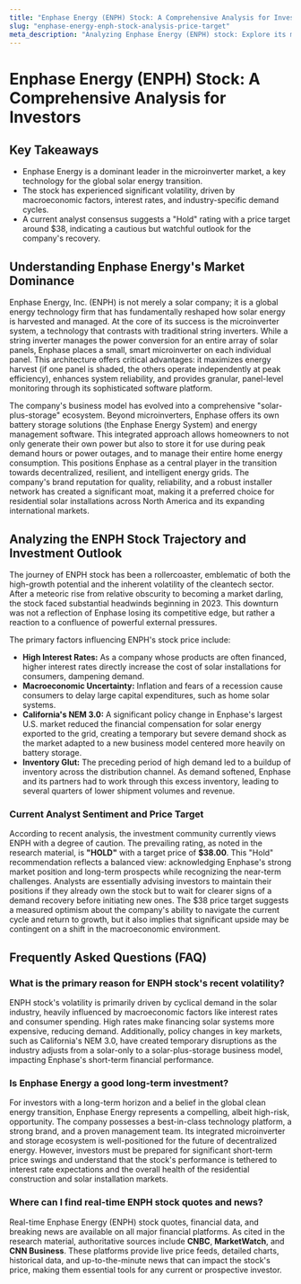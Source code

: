 ```yaml
---
title: "Enphase Energy (ENPH) Stock: A Comprehensive Analysis for Investors"
slug: "enphase-energy-enph-stock-analysis-price-target"
meta_description: "Analyzing Enphase Energy (ENPH) stock: Explore its microinverter dominance, market volatility drivers, and the current \"Hold\" rating with a $38 price target."
---
```


# Enphase Energy (ENPH) Stock: A Comprehensive Analysis for Investors

## Key Takeaways
* Enphase Energy is a dominant leader in the microinverter market, a key technology for the global solar energy transition.
* The stock has experienced significant volatility, driven by macroeconomic factors, interest rates, and industry-specific demand cycles.
* A current analyst consensus suggests a "Hold" rating with a price target around $38, indicating a cautious but watchful outlook for the company's recovery.

## Understanding Enphase Energy's Market Dominance
Enphase Energy, Inc. (ENPH) is not merely a solar company; it is a global energy technology firm that has fundamentally reshaped how solar energy is harvested and managed. At the core of its success is the microinverter system, a technology that contrasts with traditional string inverters. While a string inverter manages the power conversion for an entire array of solar panels, Enphase places a small, smart microinverter on each individual panel. This architecture offers critical advantages: it maximizes energy harvest (if one panel is shaded, the others operate independently at peak efficiency), enhances system reliability, and provides granular, panel-level monitoring through its sophisticated software platform.

The company's business model has evolved into a comprehensive "solar-plus-storage" ecosystem. Beyond microinverters, Enphase offers its own battery storage solutions (the Enphase Energy System) and energy management software. This integrated approach allows homeowners to not only generate their own power but also to store it for use during peak demand hours or power outages, and to manage their entire home energy consumption. This positions Enphase as a central player in the transition towards decentralized, resilient, and intelligent energy grids. The company's brand reputation for quality, reliability, and a robust installer network has created a significant moat, making it a preferred choice for residential solar installations across North America and its expanding international markets.

## Analyzing the ENPH Stock Trajectory and Investment Outlook
The journey of ENPH stock has been a rollercoaster, emblematic of both the high-growth potential and the inherent volatility of the cleantech sector. After a meteoric rise from relative obscurity to becoming a market darling, the stock faced substantial headwinds beginning in 2023. This downturn was not a reflection of Enphase losing its competitive edge, but rather a reaction to a confluence of powerful external pressures.

The primary factors influencing ENPH's stock price include:
*   **High Interest Rates:** As a company whose products are often financed, higher interest rates directly increase the cost of solar installations for consumers, dampening demand.
*   **Macroeconomic Uncertainty:** Inflation and fears of a recession cause consumers to delay large capital expenditures, such as home solar systems.
*   **California's NEM 3.0:** A significant policy change in Enphase's largest U.S. market reduced the financial compensation for solar energy exported to the grid, creating a temporary but severe demand shock as the market adapted to a new business model centered more heavily on battery storage.
*   **Inventory Glut:** The preceding period of high demand led to a buildup of inventory across the distribution channel. As demand softened, Enphase and its partners had to work through this excess inventory, leading to several quarters of lower shipment volumes and revenue.

### Current Analyst Sentiment and Price Target
According to recent analysis, the investment community currently views ENPH with a degree of caution. The prevailing rating, as noted in the research material, is **"HOLD"** with a target price of **$38.00**. This "Hold" recommendation reflects a balanced view: acknowledging Enphase's strong market position and long-term prospects while recognizing the near-term challenges. Analysts are essentially advising investors to maintain their positions if they already own the stock but to wait for clearer signs of a demand recovery before initiating new ones. The $38 price target suggests a measured optimism about the company's ability to navigate the current cycle and return to growth, but it also implies that significant upside may be contingent on a shift in the macroeconomic environment.

## Frequently Asked Questions (FAQ)
### What is the primary reason for ENPH stock's recent volatility?
ENPH stock's volatility is primarily driven by cyclical demand in the solar industry, heavily influenced by macroeconomic factors like interest rates and consumer spending. High rates make financing solar systems more expensive, reducing demand. Additionally, policy changes in key markets, such as California's NEM 3.0, have created temporary disruptions as the industry adjusts from a solar-only to a solar-plus-storage business model, impacting Enphase's short-term financial performance.

### Is Enphase Energy a good long-term investment?
For investors with a long-term horizon and a belief in the global clean energy transition, Enphase Energy represents a compelling, albeit high-risk, opportunity. The company possesses a best-in-class technology platform, a strong brand, and a proven management team. Its integrated microinverter and storage ecosystem is well-positioned for the future of decentralized energy. However, investors must be prepared for significant short-term price swings and understand that the stock's performance is tethered to interest rate expectations and the overall health of the residential construction and solar installation markets.

### Where can I find real-time ENPH stock quotes and news?
Real-time Enphase Energy (ENPH) stock quotes, financial data, and breaking news are available on all major financial platforms. As cited in the research material, authoritative sources include **CNBC**, **MarketWatch**, and **CNN Business**. These platforms provide live price feeds, detailed charts, historical data, and up-to-the-minute news that can impact the stock's price, making them essential tools for any current or prospective investor.